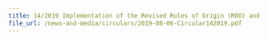```yaml
---
title: 14/2019 Implementation of the Revised Rules of Origin (ROO) and Operational Certification Procedures under ASEAN-China Free Trade Area (ACFTA)
file_url: /news-and-media/circulars/2019-08-06-Circular142019.pdf
---
```

